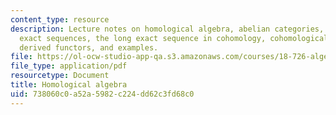 ```yaml
---
content_type: resource
description: Lecture notes on homological algebra, abelian categories, complexes and
  exact sequences, the long exact sequence in cohomology, cohomological functors,
  derived functors, and examples.
file: https://ol-ocw-studio-app-qa.s3.amazonaws.com/courses/18-726-algebraic-geometry-spring-2009/738060c0a52a5982c224dd62c3fd68c0_MIT18_726s09_lec16_homalg.pdf
file_type: application/pdf
resourcetype: Document
title: Homological algebra
uid: 738060c0-a52a-5982-c224-dd62c3fd68c0
---
```

